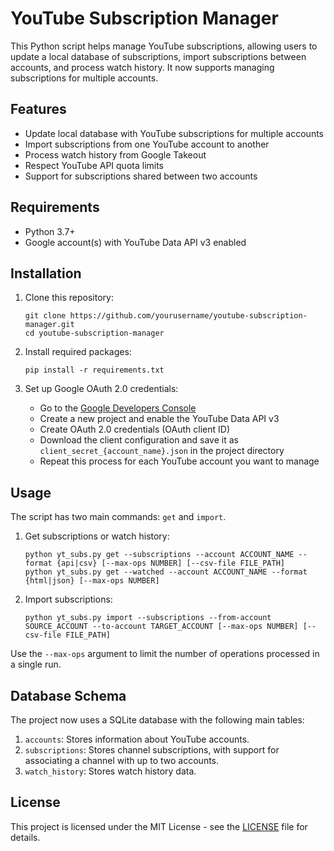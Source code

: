 # YouTube Subscription Manager

This Python script helps manage YouTube subscriptions, allowing users to update a local database of subscriptions, import subscriptions between accounts, and process watch history. It now supports managing subscriptions for multiple accounts.

## Features

- Update local database with YouTube subscriptions for multiple accounts
- Import subscriptions from one YouTube account to another
- Process watch history from Google Takeout
- Respect YouTube API quota limits
- Support for subscriptions shared between two accounts

## Requirements

- Python 3.7+
- Google account(s) with YouTube Data API v3 enabled

## Installation

1. Clone this repository:

   ```
   git clone https://github.com/yourusername/youtube-subscription-manager.git
   cd youtube-subscription-manager
   ```

2. Install required packages:

   ```
   pip install -r requirements.txt
   ```

3. Set up Google OAuth 2.0 credentials:
   - Go to the [Google Developers Console](https://console.developers.google.com/)
   - Create a new project and enable the YouTube Data API v3
   - Create OAuth 2.0 credentials (OAuth client ID)
   - Download the client configuration and save it as `client_secret_{account_name}.json` in the project directory
   - Repeat this process for each YouTube account you want to manage

## Usage

The script has two main commands: `get` and `import`.

1. Get subscriptions or watch history:

   ```
   python yt_subs.py get --subscriptions --account ACCOUNT_NAME --format {api|csv} [--max-ops NUMBER] [--csv-file FILE_PATH]
   python yt_subs.py get --watched --account ACCOUNT_NAME --format {html|json} [--max-ops NUMBER]
   ```

2. Import subscriptions:

   ```
   python yt_subs.py import --subscriptions --from-account SOURCE_ACCOUNT --to-account TARGET_ACCOUNT [--max-ops NUMBER] [--csv-file FILE_PATH]
   ```

Use the `--max-ops` argument to limit the number of operations processed in a single run.

## Database Schema

The project now uses a SQLite database with the following main tables:

1. `accounts`: Stores information about YouTube accounts.
2. `subscriptions`: Stores channel subscriptions, with support for associating a channel with up to two accounts.
3. `watch_history`: Stores watch history data.

## License

This project is licensed under the MIT License - see the [LICENSE](LICENSE) file for details.
